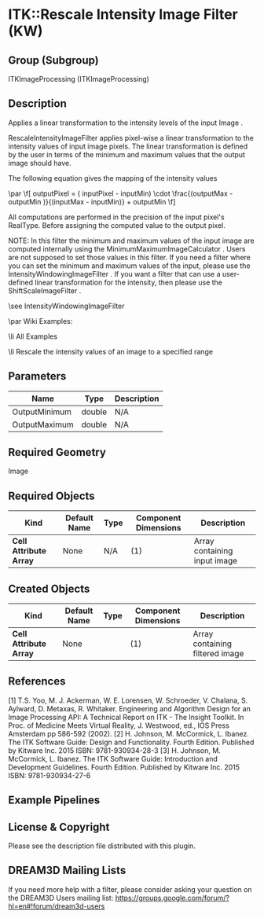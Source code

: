 # ITK::Rescale Intensity Image Filter (KW)  #


## Group (Subgroup) ##

ITKImageProcessing (ITKImageProcessing)

## Description ##

Applies a linear transformation to the intensity levels of the input Image .

RescaleIntensityImageFilter applies pixel-wise a linear transformation to the intensity values of input image pixels. The linear transformation is defined by the user in terms of the minimum and maximum values that the output image should have.

The following equation gives the mapping of the intensity values

\par
 \f[ outputPixel = ( inputPixel - inputMin) \cdot \frac{(outputMax - outputMin )}{(inputMax - inputMin)} + outputMin \f]

All computations are performed in the precision of the input pixel's RealType. Before assigning the computed value to the output pixel.

NOTE: In this filter the minimum and maximum values of the input image are computed internally using the MinimumMaximumImageCalculator . Users are not supposed to set those values in this filter. If you need a filter where you can set the minimum and maximum values of the input, please use the IntensityWindowingImageFilter . If you want a filter that can use a user-defined linear transformation for the intensity, then please use the ShiftScaleImageFilter .

\see IntensityWindowingImageFilter

\par Wiki Examples:

\li All Examples

\li Rescale the intensity values of an image to a specified range

## Parameters ##

| Name | Type | Description |
|------|------|-------------|
| OutputMinimum | double| N/A |
| OutputMaximum | double| N/A |


## Required Geometry ##

Image

## Required Objects ##

| Kind | Default Name | Type | Component Dimensions | Description |
|------|--------------|------|----------------------|-------------|
| **Cell Attribute Array** | None | N/A | (1)  | Array containing input image

## Created Objects ##

| Kind | Default Name | Type | Component Dimensions | Description |
|------|--------------|------|----------------------|-------------|
| **Cell Attribute Array** | None |  | (1)  | Array containing filtered image

## References ##

[1] T.S. Yoo, M. J. Ackerman, W. E. Lorensen, W. Schroeder, V. Chalana, S. Aylward, D. Metaxas, R. Whitaker. Engineering and Algorithm Design for an Image Processing API: A Technical Report on ITK - The Insight Toolkit. In Proc. of Medicine Meets Virtual Reality, J. Westwood, ed., IOS Press Amsterdam pp 586-592 (2002). 
[2] H. Johnson, M. McCormick, L. Ibanez. The ITK Software Guide: Design and Functionality. Fourth Edition. Published by Kitware Inc. 2015 ISBN: 9781-930934-28-3
[3] H. Johnson, M. McCormick, L. Ibanez. The ITK Software Guide: Introduction and Development Guidelines. Fourth Edition. Published by Kitware Inc. 2015 ISBN: 9781-930934-27-6

## Example Pipelines ##



## License & Copyright ##

Please see the description file distributed with this plugin.

## DREAM3D Mailing Lists ##

If you need more help with a filter, please consider asking your question on the DREAM3D Users mailing list:
https://groups.google.com/forum/?hl=en#!forum/dream3d-users
